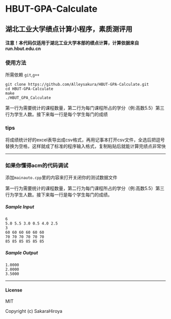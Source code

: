 # HBUT-GPA-Calculate
湖北工业大学绩点计算小程序，素质测评用
---

#### 注意！本代码仅适用于湖北工业大学本部的绩点计算，计算依据来自run.hbut.edu.cn

### 使用方法

所需依赖 `git`,`g++`
```
git clone https://github.com/Alleysakura/HBUT-GPA-Calculate.git
cd HBUT-GPA-Calculate
make
./HBUT_GPA_Calculate
```
第一行为需要统计的课程数量，第二行为每门课程所占的学分（例:高数5.5）第三行为学生人数。接下来每一行是每个学生每门的成绩

### tips
将成绩统计好的excel表导出成csv格式，再用记事本打开csv文件，全选后把逗号替换为空格，这样就成了标准的程序输入格式，复制粘贴后就能计算完绩点非常快

---

### 如果你懂得acm的代码调试

添加`mainauto.cpp`里的内容来打开关闭你的测试数据文件

第一行为需要统计的课程数量，第二行为每门课程所占的学分（例:高数5.5）第三行为学生人数。接下来每一行是每个学生每门的成绩。
##### Sample Input
```
6
5.0 5.5 3.0 0.5 4.0 2.5
3
60 60 60 60 60 60
70 70 70 70 70 70
85 85 85 85 85 85
```

##### Sample Output
```
1.0000
2.0000
3.5000
```

---

#### License

MIT

Copyright (c) SakaraHiroya
